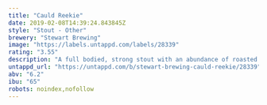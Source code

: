 ```yaml
---
title: "Cauld Reekie"
date: 2019-02-08T14:39:24.843845Z
style: "Stout - Other"
brewery: "Stewart Brewing"
image: "https://labels.untappd.com/labels/28339"
rating: "3.55"
description: "A full bodied, strong stout with an abundance of roasted malt flavours. Liquorice, molasses ans a hint of sweetness."
untappd_url: "https://untappd.com/b/stewart-brewing-cauld-reekie/28339"
abv: "6.2"
ibu: "65"
robots: noindex,nofollow
---
```


